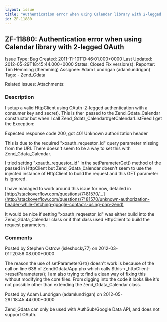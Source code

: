 ```yaml
---
layout: issue
title: "Authentication error when using Calendar library with 2-legged OAuth"
id: ZF-11880
---
```


ZF-11880: Authentication error when using Calendar library with 2-legged OAuth
------------------------------------------------------------------------------

 Issue Type: Bug Created: 2011-11-10T10:46:01.000+0000 Last Updated: 2012-05-29T18:45:44.000+0000 Status: Closed Fix version(s): 
 Reporter:  Tim Hemming (themming)  Assignee:  Adam Lundrigan (adamlundrigan)  Tags: - Zend\_Gdata
 
 Related issues: 
 Attachments: 
### Description

I setup a valid HttpClient using OAuth (2-legged authentication with a consumer key and secret). This is then passed to the Zend\_Gdata\_Calendar constructor but when I call Zend\_Gdata\_Calendar#getCalendarListFeed I get the Exception:

Expected response code 200, got 401 Unknown authorization header

This is due to the required "xoauth\_requestor\_id" query parameter missing from the URI. There doesn't seem to be a way to set this with Zend\_Gdata\_Calendar.

I tried setting "xoauth\_requestor\_id" in the setParameterGet() method of the passed in HttpClient but Zend\_Gdata\_Calendar doesn't seem to use the injected instance of HttpClient to build the request and this GET parameter is ignored.

I have managed to work around this issue for now, detailed in [http://stackoverflow.com/questions/7481570/…](http://stackoverflow.com/questions/7481570/unknown-authorization-header-while-fetching-google-contacts-using-php-zend)

It would be nice if setting "xoauth\_requestor\_id" was either build into the Zend\_Gdata\_Calendar class or if that class used HttpClient to build the request parameters.

 

 

### Comments

Posted by Stephen Ostrow (isleshocky77) on 2012-03-01T20:56:08.000+0000

The reason the use of setParameterGet() doesn't work is because of the call on line 638 of Zend/Gdata/App.php which calls $this->\_httpClient->resetParameters(); I am also trying to find a clean way of fixing this without modifying the core files. From digging into the code it looks like it's not possible other than extending the Zend\_Gdata\_Calendar class.

 

 

Posted by Adam Lundrigan (adamlundrigan) on 2012-05-29T18:45:44.000+0000

Zend\_Gdata can only be used with AuthSub/Google Data API, and does not support OAuth.

 

 